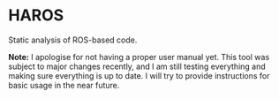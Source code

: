 HAROS
=====

Static analysis of ROS-based code.

**Note:** I apologise for not having a proper user manual yet. This tool was subject to major changes recently, and I am still testing everything and making sure everything is up to date. I will try to provide instructions for basic usage in the near future.
